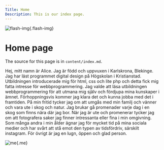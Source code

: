 ```yaml
---
Title: Home
Description: This is our index page.
---
```



![flash-img](%assets_url%/img/skyimg.jpg){.flash-img}

Home page
==========================



The source for this page is in `content/index.md`.


Hej, mitt namn är Alice. Jag är född och uppvuxen i Karlskrona, Blekinge.
Jag har läst programmet digital design på Högskolan i Kristianstad. Utbildningen introducerade mig för html, css och lite php och detta fick mig fatta intresse för webbprogrammering. Jag valde att läsa utbildningen webbprogrammering för att utmana mig själv och fördjupa mina kunskaper i ämnet. Förhoppningsvis kommer jag klara det och kunna jobba med det i framtiden. På min fritid tycker jag om att umgås med min familj och vänner och vara ute i skog och natur. Jag brukar gå promenader varje dag i en skog som finns nära där jag bor. När jag är ute och promenerar tycker jag om att fotografera saker jag finner intressanta eller fina i min omgivning. Som många andra i min ålder ägnar jag för mycket tid på mina sociala medier och har svårt att stå emot den typen av tidsfördriv, särskilt instagram. För övrigt är jag en lugn, öppen och glad person.


![me](%assets_url%/img/hajsan.jpg){.me}






